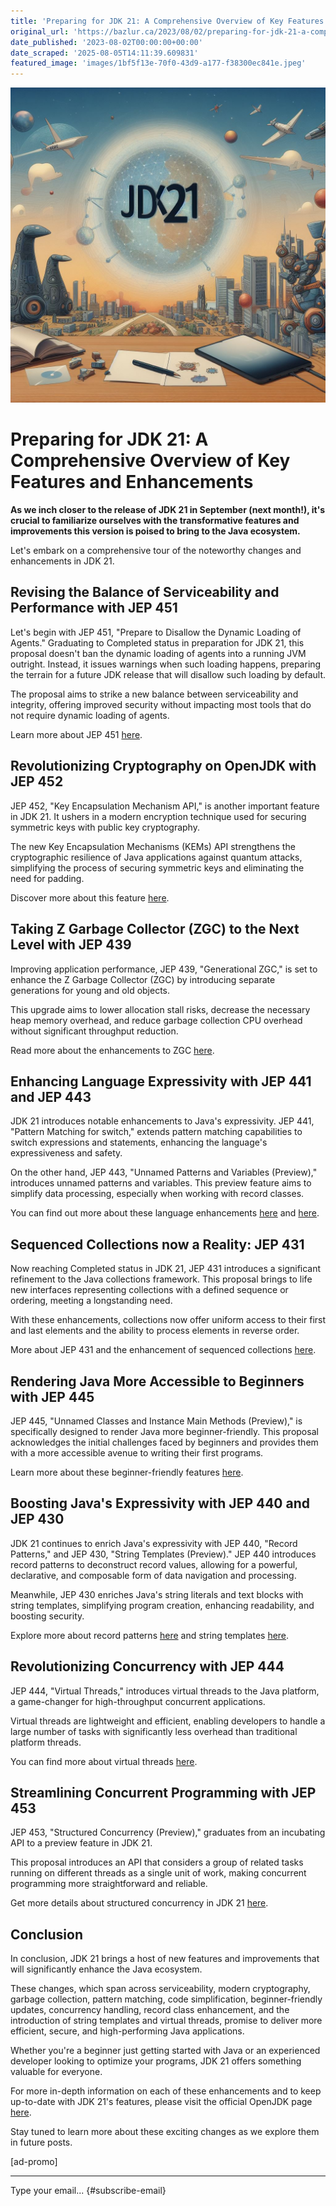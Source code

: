```yaml
---
title: 'Preparing for JDK 21: A Comprehensive Overview of Key Features and Enhancements'
original_url: 'https://bazlur.ca/2023/08/02/preparing-for-jdk-21-a-comprehensive-overview-of-key-features-and-enhancements/'
date_published: '2023-08-02T00:00:00+00:00'
date_scraped: '2025-08-05T14:11:39.609831'
featured_image: 'images/1bf5f13e-70f0-43d9-a177-f38300ec841e.jpeg'
---
```


![](images/1bf5f13e-70f0-43d9-a177-f38300ec841e.jpeg)

Preparing for JDK 21: A Comprehensive Overview of Key Features and Enhancements
===============================================================================

**As we inch closer to the release of JDK 21 in September (next month!), it's crucial to familiarize ourselves with the transformative features and improvements this version is poised to bring to the Java ecosystem.**

Let's embark on a comprehensive tour of the noteworthy changes and enhancements in JDK 21.

Revising the Balance of Serviceability and Performance with JEP 451
-------------------------------------------------------------------

Let's begin with JEP 451, "Prepare to Disallow the Dynamic Loading of Agents." Graduating to Completed status in preparation for JDK 21, this proposal doesn't ban the dynamic loading of agents into a running JVM outright. Instead, it issues warnings when such loading happens, preparing the terrain for a future JDK release that will disallow such loading by default.

The proposal aims to strike a new balance between serviceability and integrity, offering improved security without impacting most tools that do not require dynamic loading of agents.

Learn more about JEP 451 [here](https://www.infoq.com/news/2023/07/jep-451-balancing-serviceability/?itm_source=infoq&itm_campaign=user_page&itm_medium=link).

Revolutionizing Cryptography on OpenJDK with JEP 452
----------------------------------------------------

JEP 452, "Key Encapsulation Mechanism API," is another important feature in JDK 21. It ushers in a modern encryption technique used for securing symmetric keys with public key cryptography.

The new Key Encapsulation Mechanisms (KEMs) API strengthens the cryptographic resilience of Java applications against quantum attacks, simplifying the process of securing symmetric keys and eliminating the need for padding.

Discover more about this feature [here](https://www.infoq.com/news/2023/07/modern-cryptography-on-openjdk/?itm_source=infoq&itm_campaign=user_page&itm_medium=link).

Taking Z Garbage Collector (ZGC) to the Next Level with JEP 439
---------------------------------------------------------------

Improving application performance, JEP 439, "Generational ZGC," is set to enhance the Z Garbage Collector (ZGC) by introducing separate generations for young and old objects.

This upgrade aims to lower allocation stall risks, decrease the necessary heap memory overhead, and reduce garbage collection CPU overhead without significant throughput reduction.

Read more about the enhancements to ZGC [here](https://www.infoq.com/news/2023/07/java-enhance-zgc/?itm_source=infoq&itm_campaign=user_page&itm_medium=link).

Enhancing Language Expressivity with JEP 441 and JEP 443
--------------------------------------------------------

JDK 21 introduces notable enhancements to Java's expressivity. JEP 441, "Pattern Matching for switch," extends pattern matching capabilities to switch expressions and statements, enhancing the language's expressiveness and safety.

On the other hand, JEP 443, "Unnamed Patterns and Variables (Preview)," introduces unnamed patterns and variables. This preview feature aims to simplify data processing, especially when working with record classes.

You can find out more about these language enhancements [here](https://www.infoq.com/news/2023/07/tranforming-java-pattern/?itm_source=infoq&itm_campaign=user_page&itm_medium=link) and [here](https://www.infoq.com/news/2023/06/streamlining-java-with-jep-443/?itm_source=infoq&itm_campaign=user_page&itm_medium=link).

**Sequenced Collections now a Reality: JEP 431**
------------------------------------------------

Now reaching Completed status in JDK 21, JEP 431 introduces a significant refinement to the Java collections framework. This proposal brings to life new interfaces representing collections with a defined sequence or ordering, meeting a longstanding need.

With these enhancements, collections now offer uniform access to their first and last elements and the ability to process elements in reverse order.

More about JEP 431 and the enhancement of sequenced collections [here](https://www.infoq.com/news/2023/03/collections-framework-makeover/).

Rendering Java More Accessible to Beginners with JEP 445
--------------------------------------------------------

JEP 445, "Unnamed Classes and Instance Main Methods (Preview)," is specifically designed to render Java more beginner-friendly. This proposal acknowledges the initial challenges faced by beginners and provides them with a more accessible avenue to writing their first programs.

Learn more about these beginner-friendly features [here](https://www.infoq.com/news/2023/05/beginner-friendly-java/?itm_source=infoq&itm_campaign=user_page&itm_medium=link).

Boosting Java's Expressivity with JEP 440 and JEP 430
-----------------------------------------------------

JDK 21 continues to enrich Java's expressivity with JEP 440, "Record Patterns," and JEP 430, "String Templates (Preview)." JEP 440 introduces record patterns to deconstruct record values, allowing for a powerful, declarative, and composable form of data navigation and processing.

Meanwhile, JEP 430 enriches Java's string literals and text blocks with string templates, simplifying program creation, enhancing readability, and boosting security.

Explore more about record patterns [here](https://www.infoq.com/news/2023/05/java-gets-boost-with-record/?itm_source=infoq&itm_campaign=user_page&itm_medium=link) and string templates [here](https://www.infoq.com/news/2023/04/java-gets-a-boost-with-string/?itm_source=infoq&itm_campaign=user_page&itm_medium=link).

Revolutionizing Concurrency with JEP 444
----------------------------------------

JEP 444, "Virtual Threads," introduces virtual threads to the Java platform, a game-changer for high-throughput concurrent applications.

Virtual threads are lightweight and efficient, enabling developers to handle a large number of tasks with significantly less overhead than traditional platform threads.

You can find more about virtual threads [here](https://www.infoq.com/news/2023/04/virtual-threads-arrives-jdk21/?itm_source=infoq&itm_campaign=user_page&itm_medium=link).

Streamlining Concurrent Programming with JEP 453
------------------------------------------------

JEP 453, "Structured Concurrency (Preview)," graduates from an incubating API to a preview feature in JDK 21.

This proposal introduces an API that considers a group of related tasks running on different threads as a single unit of work, making concurrent programming more straightforward and reliable.

Get more details about structured concurrency in JDK 21 [here](https://www.infoq.com/news/2023/06/structured-concurrency-jdk-21/?itm_source=infoq&itm_campaign=user_page&itm_medium=link).

Conclusion
----------

In conclusion, JDK 21 brings a host of new features and improvements that will significantly enhance the Java ecosystem.

These changes, which span across serviceability, modern cryptography, garbage collection, pattern matching, code simplification, beginner-friendly updates, concurrency handling, record class enhancement, and the introduction of string templates and virtual threads, promise to deliver more efficient, secure, and high-performing Java applications.

Whether you're a beginner just getting started with Java or an experienced developer looking to optimize your programs, JDK 21 offers something valuable for everyone.

For more in-depth information on each of these enhancements and to keep up-to-date with JDK 21's features, please visit the official OpenJDK page [here](https://openjdk.org/projects/jdk/21/).   


Stay tuned to learn more about these exciting changes as we explore them in future posts.

\[ad-promo\]  

*** ** * ** ***

Type your email... {#subscribe-email}
